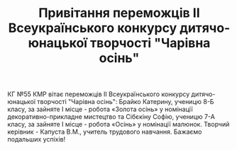 ﻿---
title: Привітання переможців ІІ Всеукраїнського конкурсу дитячо-юнацької творчості "Чарівна осінь"
---

КГ №55 КМР вітає переможців ІІ Всеукраїнського конкурсу дитячо-юнацької творчості "Чарівна осінь": Брайко Катерину, ученицю 8-Б класу, за зайняте І місце - робота «Золота осінь» у номінації декоративно-прикладне мистецтво та Сібєкіну Софію, ученицю 7-А класу, за зайняте І місце - робота «Осінь» у номінації малюнок. Творчий керівник - Капуста В.М., учитель трудового навчання. Бажаємо подальших успіхів!

<slideshow />
